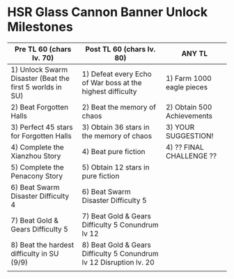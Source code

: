 # HSR Glass Cannon Banner Unlock Milestones

| Pre TL 60 (chars lv. 70)                                 | Post TL 60 (chars lv. 80)                                           | ANY TL                     |
| -------------------------------------------------------- | ------------------------------------------------------------------- | -------------------------- |
| 1) Unlock Swarm Disaster (Beat the first 5 worlds in SU) | 1) Defeat every Echo of War boss at the highest difficulty          | 1) Farm 1000 eagle pieces  |
| 2) Beat Forgotten Halls                                  | 2) Beat the memory of chaos                                         | 2) Obtain 500 Achievements |
| 3) Perfect 45 stars for Forgotten Halls                  | 3) Obtain 36 stars in the memory of chaos                           | 3) YOUR SUGGESTION!        |
| 4) Complete the Xianzhou Story                           | 4) Beat pure fiction                                                | 4) ?? FINAL CHALLENGE ??   |
| 5) Complete the Penacony Story                           | 5) Obtain 12 stars in pure fiction                                  |                            |
| 6) Beat Swarm Disaster Difficulty 4                      | 6) Beat Swarm Disaster Difficulty 5                                 |                            |
| 7) Beat Gold & Gears Difficulty 5                        | 7) Beat Gold & Gears Difficulty 5 Conundrum lv 12                   |                            |
| 8) Beat the hardest difficulty in SU (9/9)               | 8) Beat Gold & Gears Difficulty 5 Conundrum lv 12 Disruption lv. 20 |                            |
|                                                          |                                                                     |                            |


